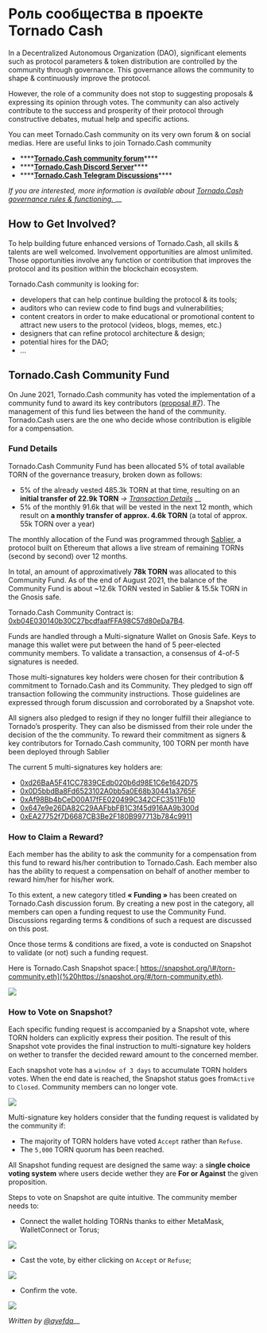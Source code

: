# Роль сообщества в проекте Tornado Cash

In a Decentralized Autonomous Organization \(DAO\), significant elements such as protocol parameters & token distribution are controlled by the community through governance. This governance allows the community to shape & continuously improve the protocol.

However, the role of a community does not stop to suggesting proposals & expressing its opinion through votes. The community can also actively contribute to the success and prosperity of their protocol through constructive debates, mutual help and specific actions.

You can meet Tornado.Cash community on its very own forum & on social medias. Here are useful links to join Tornado.Cash community

* \*\*\*\*[**Tornado.Cash community forum**](https://torn.community/)\*\*\*\*
* \*\*\*\*[**Tornado.Cash Discord Server**](https://discord.com/invite/TFDrM8K42j)\*\*\*\*
* \*\*\*\*[**Tornado.Cash Telegram Discussions**](https://t.me/TornadoCashOfficial)\*\*\*\*

_If you are interested, more information is available about_ [_Tornado.Cash governance rules & functioning._ ](governance.md)\_\_

## How to Get Involved?

To help building future enhanced versions of Tornado.Cash, all skills & talents are well welcomed. Involvement opportunities are almost unlimited. Those opportunities involve any function or contribution that improves the protocol and its position within the blockchain ecosystem.

Tornado.Cash community is looking for:

* developers that can help continue building the protocol & its tools;
* auditors who can review code to find bugs and vulnerabilities;
* content creators in order to make educational or promotional content to attract new users to the protocol \(videos, blogs, memes, etc.\)
* designers that can refine protocol architecture & design;
* potential hires for the DAO;
* ...

## Tornado.Cash Community Fund

On June 2021, Tornado.Cash community has voted the implementation of a community fund to award its key contributors \([proposal \#7](https://app.tornado.cash/governance/7)\). The management of this fund lies between the hand of the community. Tornado.Cash users are the one who decide whose contribution is eligible for a compensation.

### 

### Fund Details

Tornado.Cash Community Fund has been allocated 5% of total available TORN of the governance treasury, broken down as follows:

* 5% of the already vested 485.3k TORN at that time, resulting on an **initial transfer of 22.9k TORN** _-&gt;_ [_Transaction Details_](https://etherscan.io/tx/0xbe95f4268df2023d9ef234c1eedbb597b99e4c6e7d396d8f521ee482a1d93d47) __
* 5% of the monthly 91.6k that will be vested in the next 12 month, which result on **a monthly transfer of approx. 4.6k TORN** \(a total of approx. 55k TORN over a year\)

The monthly allocation of the Fund was programmed through [Sablier](https://sablier.finance/), a protocol built on Ethereum that allows a live stream of remaining TORNs \(second by second\) over 12 months. 

In total, an amount of approximatively **78k TORN** was allocated to this Community Fund. As of the end of August 2021, the balance of the Community Fund is about ~12.6k TORN vested in Sablier & 15.5k TORN in the Gnosis safe.

Tornado.Cash Community Contract is: [0xb04E030140b30C27bcdfaafFFA98C57d80eDa7B4](https://gnosis-safe.io/app/#/safes/0xb04E030140b30C27bcdfaafFFA98C57d80eDa7B4/balances). 

Funds are handled through a Multi-signature Wallet on Gnosis Safe. Keys to manage this wallet were put between the hand of 5 peer-elected community members. To validate a transaction, a consensus of 4-of-5 signatures is needed.

Those multi-signatures key holders were chosen for their contribution & commitment to Tornado.Cash and its Community. They pledged to sign off transaction following the community instructions. Those guidelines are expressed through forum discussion and corroborated by a Snapshot vote. 

All signers also pledged to resign if they no longer fulfill their allegiance to Tornado’s prosperity. They can also be dismissed from their role under the decision of the the community. To reward their commitment as signers & key contributors for Tornado.Cash community, 100 TORN per month have been deployed through Sablier

The current 5 multi-signatures key holders are: 

* [0xd26BaA5F41CC7839CEdb020b6d98E1C6e1642D75](https://etherscan.io/address/0xd26BaA5F41CC7839CEdb020b6d98E1C6e1642D75)
* [0x0D5bbdBa8Fd6523102A0bb5a0E68b30441a3765F](https://etherscan.io/address/0x0D5bbdBa8Fd6523102A0bb5a0E68b30441a3765F)
* [0xAf98Bb4bCeD00A17fFE020499C342CFC3511Fb10](https://etherscan.io/address/0xAf98Bb4bCeD00A17fFE020499C342CFC3511Fb10)
* [0x647e9e26DA82C29AAFbbFB1C3f45d916AA9b300d](https://etherscan.io/address/0x647e9e26DA82C29AAFbbFB1C3f45d916AA9b300d)
* [0xEA27752f7D6687CB3Be2F180B997713b784c9911](https://etherscan.io/address/0xEA27752f7D6687CB3Be2F180B997713b784c9911)

### 

### How to Claim a Reward?

Each member has the ability to ask the community for a compensation from this fund to reward his/her contribution to Tornado.Cash. Each member also has the ability to request a compensation on behalf of another member to reward him/her for his/her work.

To this extent, a new category titled **« Funding »** has been created on Tornado.Cash discussion forum. By creating a new post in the category, all members can open a funding request to use the Community Fund. Discussions regarding terms & conditions of such a request are discussed on this post. 

Once those terms & conditions are fixed, a vote is conducted on Snapshot to validate \(or not\) such a funding request.

Here is Tornado.Cash Snapshot space:[ https://snapshot.org/\#/torn-community.eth](%20https://snapshot.org/#/torn-community.eth).

![](.gitbook/assets/page-daccueil.png)



### How to Vote on Snapshot?

Each specific funding request is accompanied by a Snapshot vote, where TORN holders can explicitly express their position. The result of this Snapshot vote provides the final instruction to multi-signature key holders on wether to transfer the decided reward amount to the concerned member.

Each snapshot vote has a `window of 3 days` to accumulate TORN holders votes. When the end date is reached, the Snapshot status goes from`Active` to `Closed`. Community members can no longer vote. 

![](.gitbook/assets/time-window.png)

Multi-signature key holders consider that the funding request is validated by the community if:

* The majority of TORN holders have voted `Accept` rather than `Refuse`.
* The `5,000` TORN quorum has been reached.

All Snapshot funding request are designed the same way: a s**ingle choice voting system** where users decide wether they are **For or Against** the given proposition.

Steps to vote on Snapshot are quite intuitive. The community member needs to:

* Connect the wallet holding TORNs thanks to either MetaMask, WalletConnect or Torus;

![](.gitbook/assets/connect-wallet.png)

* Cast the vote, by either clicking on `Accept` or `Refuse`;

![](.gitbook/assets/cast-the-vote.png)

* Confirm the vote.

![](.gitbook/assets/confirm-the-vote.png)



_Written by_ [_@ayefda_](https://torn.community/u/ayefda)\_\_

